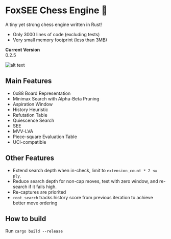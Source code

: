 # FoxSEE Chess Engine 🦊
A tiny yet strong chess engine written in Rust!  

- Only 3000 lines of code (excluding tests)
- Very small memory footprint (less than 3MB)

**Current Version**  
0.2.5

![alt text](https://travis-ci.org/redsalmon91/FoxSEE.svg?branch=master)

## Main Features

- 0x88 Board Representation
- Minimax Search with Alpha-Beta Pruning
- Aspiration Window
- History Heuristic
- Refutation Table
- Quiescence Search
- SEE
- MVV-LVA
- Piece-square Evaluation Table
- UCI-compatible

## Other Features

- Extend search depth when in-check, limit to `extension_count * 2 <= ply`.
- Reduce search depth for non-cap moves, test with zero window, and re-search if it fails high.
- Re-captures are priorited
- `root_search` tracks history score from previous iteration to achieve better move ordering

## How to build
Run `cargo build --release`
